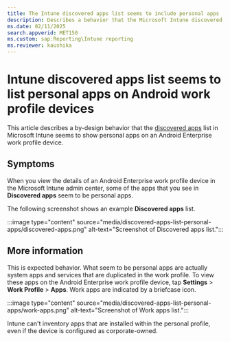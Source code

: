 ```yaml
---
title: The Intune discovered apps list seems to include personal apps
description: Describes a behavior that the Microsoft Intune discovered apps list seems to show personal apps on Android work profile devices.
ms.date: 02/11/2025
search.appverid: MET150
ms.custom: sap:Reporting\Intune reporting
ms.reviewer: kaushika
---
```

# Intune discovered apps list seems to list personal apps on Android work profile devices

This article describes a by-design behavior that the [discovered apps](/mem/intune/apps/app-discovered-apps) list in Microsoft Intune seems to show personal apps on an Android Enterprise work profile device.

## Symptoms

When you view the details of an Android Enterprise work profile device in the Microsoft Intune admin center, some of the apps that you see in **Discovered apps** seem to be personal apps.

The following screenshot shows an example **Discovered apps** list.

:::image type="content" source="media/discovered-apps-list-personal-apps/discovered-apps.png" alt-text="Screenshot of Discovered apps list.":::

## More information

This is expected behavior. What seem to be personal apps are actually system apps and services that are duplicated in the work profile. To view these apps on the Android Enterprise work profile device, tap **Settings** > **Work Profile** > **Apps**. Work apps are indicated by a briefcase icon.

:::image type="content" source="media/discovered-apps-list-personal-apps/work-apps.png" alt-text="Screenshot of Work apps list.":::

Intune can't inventory apps that are installed within the personal profile, even if the device is configured as corporate-owned.

